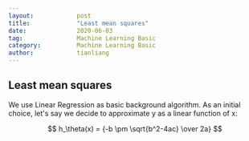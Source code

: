 ```yaml
---
layout:            post
title:             "Least mean squares"
date:              2020-06-03
tag:               Machine Learning Basic
category:          Machine Learning Basic
author:            tianliang
---
```

## Least mean squares

We use Linear Regression as basic background algorithm. As an initial choice, let's say we decide to approximate y as a linear function of x:

$$ h_\theta(x) = {-b \pm \sqrt{b^2-4ac} \over 2a} $$













